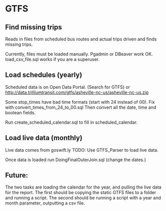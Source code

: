 # GTFS
## Find missing trips

Reads in files from scheduled bus routes and actual trips driven and finds missing trips.


Currently, files must be loaded manually. Pgadmin or DBeaver work OK. load_csv_file.sql works if you are a superuser.

## Load schedules (yearly)
Scheduled data is on Open Data Portal. (Search for GTFS) or http://data.trilliumtransit.com/gtfs/asheville-nc-us/asheville-nc-us.zip

Some stop_times have bad time formats (start with 24 instead of 00). Fix with convert_times_from_24_to_00.sql
Then convert all the date, time and boolean fields.

Run create_scheduled_calendar.sql to fill in scheduled_calendar.

## Load live data (monthly)
Live data comes from goswift.ly
TODO: Use GTFS_Parser to load live data.

Once data is loaded run DoingFinalOuterJoin.sql (change the dates.)


## Future:
The two tasks are loading the calendar for the year, and pulling the live data for the report.
The first should be copying the static GTFS files to a folder and running a script.
The second should be running a script with a year and month parameter, outputting a csv file.



